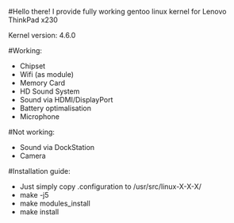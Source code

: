 #Hello there!
I provide fully working gentoo linux kernel for Lenovo ThinkPad x230

Kernel version: 4.6.0

#Working:
- Chipset
- Wifi (as module)
- Memory Card
- HD Sound System
- Sound via HDMI/DisplayPort
- Battery optimalisation
- Microphone

#Not working: 
- Sound via DockStation
- Camera

#Installation guide:
- Just simply copy .configuration to /usr/src/linux-X-X-X/
- make -j5
- make modules_install
- make install
